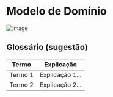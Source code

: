 # Modelo de Domínio

![image](https://github.com/tads-cnat/trabalhos-voluntarios/assets/112009958/4488b773-5954-4289-92d2-8c0d236aa567)

## Glossário (sugestão)

|  Termo  |  Explicação  |
| ------- | ------------ |
| Termo 1 | Explicação 1... |
| Termo 2 | Explicação 2... |
